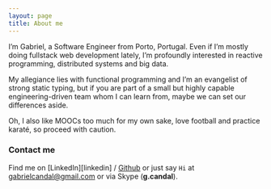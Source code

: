 ```yaml
---
layout: page
title: About me
---
```


I’m Gabriel, a Software Engineer from Porto, Portugal. Even if I’m mostly doing fullstack web development lately, I’m profoundly interested in reactive programming, distributed systems and big data.

My allegiance lies with functional programming and I’m an evangelist of strong static typing, but if you are part of a small but highly capable engineering-driven team whom I can learn from, maybe we can set our differences aside.

Oh, I also like MOOCs too much for my own sake, love football and practice karaté, so proceed with caution.

### Contact me

Find me on [LinkedIn][linkedin] / [Github][github] or just say `Hi` at
[gabrielcandal@gmail.com](gabrielcandal@gmail.com) or via Skype (**g.candal**).

[jekyll]: http://jekyllrb.com
[github]: https://github.com/gayanvirajith
